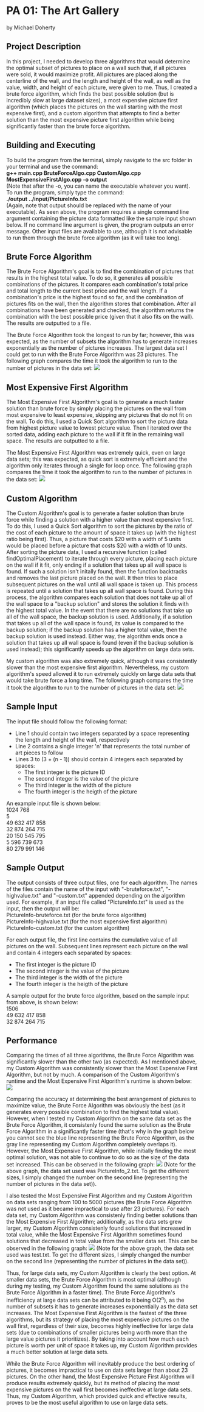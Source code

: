 # PA 01: The Art Gallery
by Michael Doherty

## Project Description
In this project, I needed to develop three algorithms that would determine the optimal subset of pictures to place on a wall such that, if all pictures were sold, it would maximize profit. All pictures are placed along the centerline of the wall, and the length and height of the wall, as well as the value, width, and height of each picture, were given to me. Thus, I created a brute force algorithm, which finds the best possible solution (but is incredibly slow at large dataset sizes), a most expensive picture first algorithm (which places the pictures on the wall starting with the most expensive first), and a custom algorithm that attempts to find a better solution than the most expensive picture first algorithm while being significantly faster than the brute force algorithm.

## Building and Executing
To build the program from the terminal, simply navigate to the src folder in your terminal and use the command:  
**g++ main.cpp BruteForceAlgo.cpp CustomAlgo.cpp MostExpensiveFirstAlgo.cpp -o output**  
(Note that after the -o, you can name the executable whatever you want). To run the program, simply type the command:  
**./output ../input/PictureInfo.txt**  
(Again, note that output should be replaced with the name of your executable). As seen above, the program requires a single command line argument containing the picture data formatted like the sample input shown below. If no command line argument is given, the program outputs an error message. Other input files are avaliable to use, although it is not advisable to run them through the brute force algorithm (as it will take too long).

## Brute Force Algorithm
The Brute Force Algorithm's goal is to find the combination of pictures that results in the highest total value. To do so, it generates all possible combinations of the pictures. It compares each combination's total price and total length to the current best price and the wall length. If a combination's price is the highest found so far, and the combination of pictures fits on the wall, then the algorithm stores that combination. After all combinations have been generated and checked, the algorithm returns the combination with the best possible price (given that it also fits on the wall). The results are outputted to a file.

The Brute Force Algorithm took the longest to run by far; however, this was expected, as the number of subsets the algorithm has to generate increases exponentially as the number of pictures increases. The largest data set I could get to run with the Brute Force Algorithm was 23 pictures. The following graph compares the time it took the algorithm to run to the number of pictures in the data set:
![](images/Algo%20Project%201%20Graph%201.png)

## Most Expensive First Algorithm
The Most Expensive First Algorithm's goal is to generate a much faster solution than brute force by simply placing the pictures on the wall from most expensive to least expensive, skipping any pictures that do not fit on the wall. To do this, I used a Quick Sort algorithm to sort the picture data from highest picture value to lowest picture value. Then I iterated over the sorted data, adding each picture to the wall if it fit in the remaining wall space. The results are outputted to a file. 

The Most Expensive First Algorithm was extremely quick, even on large data sets; this was expected, as quick sort is extremely efficient and the algorithm only iterates through a single for loop once. The following graph compares the time it took the algorithm to run to the number of pictures in the data set:
![](images/Algo%20Project%201%20Graph%202.png)

## Custom Algorithm
The Custom Algorithm's goal is to generate a faster solution than brute force while finding a solution with a higher value than most expensive first. To do this, I used a Quick Sort algorithm to sort the pictures by the ratio of the cost of each picture to the amount of space it takes up (with the highest ratio being first). Thus, a picture that costs $20 with a width of 5 units would be placed before a picture that costs $20 with a width of 10 units. After sorting the picture data, I used a recursive function (called findOptimalPlacement) to iterate through every picture, placing each picture on the wall if it fit, only ending if a solution that takes up all wall space is found. If such a solution isn't initally found, then the function backtracks and removes the last picture placed on the wall. It then tries to place subsequent pictures on the wall until all wall space is taken up. This process is repeated until a solution that takes up all wall space is found. During this process, the algorithm compares each solution that does not take up all of the wall space to a "backup solution" and stores the solution it finds with the highest total value. In the event that there are no solutions that take up all of the wall space, the backup solution is used. Additionally, if a solution that takes up all of the wall space is found, its value is compared to the backup solution; if the backup solution has a higher total value, then the backup solution is used instead. Either way, the algorithm ends once a solution that takes up all wall space is found (even if the backup solution is used instead); this significantly speeds up the algorithm on large data sets.

My custom algorithm was also extremely quick, although it was consistently slower than the most expensive first algorithm. Nevertheless, my custom algorithm's speed allowed it to run extremely quickly on large data sets that would take brute force a long time. The following graph compares the time it took the algorithm to run to the number of pictures in the data set:
![](images/Algo%20Project%201%20Graph%203.png)

## Sample Input
The input file should follow the following format:
- Line 1 should contain two integers separated by a space representing the length and height of the wall, respectively
- Line 2 contains a single integer 'n' that represents the total number of art pieces to follow
- Lines 3 to (3 + (n - 1)) should contain 4 integers each separated by spaces:
    - The first integer is the picture ID  
    - The second integer is the value of the picture  
    - The third integer is the width of the picture  
    - The fourth integer is the heigth of the picture  

An example input file is shown below:  
1024 768  
5  
49 632 417 858  
32 874 264 715  
20 150 545 795  
5 596 739 673  
80 279 991 146  

## Sample Output
The output consists of three output files, one for each algorithm. The names of the files contain the name of the input with "-bruteforce.txt", "-highvalue.txt" and "-custom.txt" appended depending on the algorithm used. For example, if an input file called "PictureInfo.txt" is used as the input, then the output will be:  
PictureInfo-bruteforce.txt (for the brute force algorithm)  
PictureInfo-highvalue.txt (for the most expensive first algorithm)  
PictureInfo-custom.txt (for the custom algorithm)  

For each output file, the first line contains the cumulative value of all pictures on the wall. Subsequent lines represent each picture on the wall and contain 4 integers each separated by spaces:
  - The first integer is the picture ID
  - The second integer is the value of the picture
  - The third integer is the width of the picture
  - The fourth integer is the heigth of the picture  

A sample output for the brute force algorithm, based on the sample input from above, is shown below:  
1506  
49 632 417 858  
32 874 264 715  

## Performance
Comparing the times of all three algorithms, the Brute Force Algorithm was significantly slower than the other two (as expected). As I mentioned above, my Custom Algorithm was consistently slower than the Most Expensive First Algorithm, but not by much. A comparison of the Custom Algorithm's runtime and the Most Expensive First Algorithm's runtime is shown below:
![](images/Algo%20Project%201%20Graph%204.png)

Comparing the accuracy at determining the best arrangement of pictures to maximize value, the Brute Force Algorithm was obviously the best (as it generates every possible combination to find the highest total value). However, when I tested my Custom Algorithm on the same data set as the Brute Force Algorithm, it consistenly found the same solution as the Brute Force Algorithm in a significantly faster time (that's why in the graph below you cannot see the blue line representing the Brute Force Algorithm, as the gray line representing my Custom Algorithm completely overlaps it). However, the Most Expensive First Algorithm, while initially finding the most optimal solution, was not able to continue to do so as the size of the data set increased. This can be observed in the following graph:
![](images/Algo%20Project%201%20Graph%206.png)
(Note for the above graph, the data set used was PictureInfo_2.txt. To get the different sizes, I simply changed the number on the second line (representing the number of pictures in the data set)).

I also tested the Most Expensive First Algorithm and my Custom Algorithm on data sets ranging from 100 to 5000 pictures (the Brute Force Algorithm was not used as it became impractical to use after 23 pictures). For each data set, my Custom Algorithm was consistenly finding better solutions than the Most Expensive First Algorithm; additionally, as the data sets grew larger, my Custom Algorithm consistenly found solutions that increased in total value, while the Most Expensive First Algorithm sometimes found solutions that decreased in total value from the smaller data set. This can be observed in the following graph:
![](images/Algo%20Project%201%20Graph%205.png)
(Note for the above graph, the data set used was test.txt. To get the different sizes, I simply changed the number on the second line (representing the number of pictures in the data set)).

Thus, for large data sets, my Custom Algorithm is clearly the best option. At smaller data sets, the Brute Force Algorithm is most optimal (although during my testing, my Custom Algorithm found the same solutions as the Brute Force Algorithm in a faster time). The Brute Force Algorithm's inefficiency at large data sets can be attributed to it being O(2<sup>n</sup>), as the number of subsets it has to generate increases exponentially as the data set increases. The Most Expensive First Algorithm is the fastest of the three algorithms, but its strategy of placing the most expensive pictures on the wall first, regardless of their size, becomes highly ineffective for large data sets (due to combinations of smaller pictures being worth more than the large value pictures it prioritizes). By taking into account how much each picture is worth per unit of space it takes up, my Custom Algorithm provides a much better solution at large data sets.

While the Brute Force Algorithm will inevitably produce the best ordering of pictures, it becomes impractical to use on data sets larger than about 23 pictures. On the other hand, the Most Expensive Picture First Algorithm will produce results extremely quickly, but its method of placing the most expensive pictures on the wall first becomes ineffective at large data sets. Thus, my Custom Algorithm, which provided quick and effective results, proves to be the most useful algorithm to use on large data sets.
